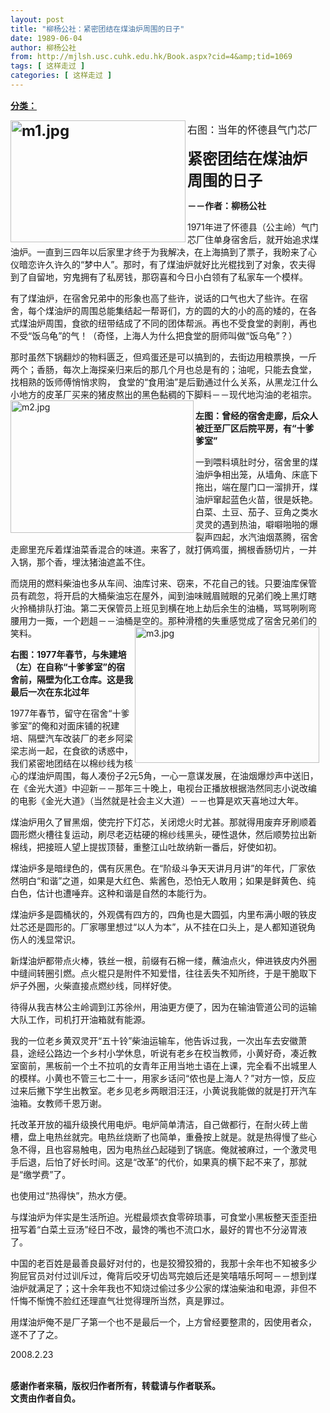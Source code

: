 ```yaml
---
layout: post
title: "柳杨公社：紧密团结在煤油炉周围的日子"
date: 1989-06-04
author: 柳杨公社
from: http://mjlsh.usc.cuhk.edu.hk/Book.aspx?cid=4&amp;tid=1069
tags: [ 这样走过 ]
categories: [ 这样走过 ]
---
```


<div style="margin: 15px 10px 10px 0px;">
<div>
<span id="ctl00_ContentPlaceHolder1_chapter1_SubjectLabel" style="font-weight:bold;text-decoration:underline;">
   分类：
  </span>
</div>
<p>
<strong>
<font size="5">
<img align="left" alt="m1.jpg" border="0" height="195" src="https://i.imgur.com/EiPB5of.jpg" width="280"/>
</font>
</strong>
</p>
<font size="3">
<p>
</p>
<p>
   右图：当年的怀德县气门芯厂
  </p>
</font>
<p>
<strong>
<font size="5">
    紧密团结在煤油炉周围的日子
   </font>
</strong>
</p>
<p>
<strong>
   －－作者：柳杨公社
  </strong>
</p>
<p>
  1971年进了怀德县（公主岭）气门芯厂住单身宿舍后，就开始追求煤油炉。一直到三四年以后家里才终于为我解决，在上海搞到了票子，我盼来了心仪暗恋许久许久的“梦中人”。那时，有了煤油炉就好比光棍找到了对象，农夫得到了自留地，穷鬼拥有了私房钱，那窃喜和今日小白领有了私家车一个模样。
 </p>
<p>
  有了煤油炉，在宿舍兄弟中的形象也高了些许，说话的口气也大了些许。在宿舍，每个煤油炉的周围总能集结起一帮哥们，方的圆的大的小的高的矮的，在各式煤油炉周围，食欲的纽带结成了不同的团体帮派。再也不受食堂的剥削，再也不受“饭乌龟”的气！（奇怪，上海人为什么把食堂的厨师叫做“饭乌龟”？）
 </p>
<p>
  那时虽然下锅翻炒的物料匮乏，但鸡蛋还是可以搞到的，去街边用粮票换，一斤两个；香肠，每次上海探亲归来后的那几个月也总是有的；油呢，只能去食堂，找相熟的饭师傅悄悄求购， 食堂的“食用油”是后勤通过什么关系，从黑龙江什么小地方的皮革厂买来的猪皮熬出的黑色黏稠的下脚料－－现代地沟油的老祖宗。
  <img align="left" alt="m2.jpg" border="0" height="212" src="https://i.imgur.com/PEyKcOa.jpg" width="293"/>
</p>
<p>
<strong>
   左图：曾经的宿舍走廊，后众人被迁至厂区后院平房，有“十爹爹室”
  </strong>
</p>
<p>
  一到喂料填肚时分，宿舍里的煤油炉争相出笼，从墙角、床底下拖出，端在屋门口一溜排开，煤油炉窜起蓝色火苗，很是妖艳。白菜、土豆、茄子、豆角之类水灵灵的遇到热油，噼噼啪啪的爆裂声四起，水汽油烟蒸腾，宿舍走廊里充斥着煤油菜香混合的味道。来客了，就打俩鸡蛋，搁根香肠切片，一并入锅，那个香，埋汰猪油遮盖不住。
 </p>
<p>
  而烧用的燃料柴油也多从车间、油库讨来、窃来，不花自己的钱。只要油库保管员有疏忽，将开启的大桶柴油忘在屋外，闻到油味贼眉贼眼的兄弟们晚上黑灯瞎火拎桶排队打油。第二天保管员上班见到横在地上劫后余生的油桶，骂骂咧咧弯腰用力一掫，一个趔趄－－油桶是空的。那种滑稽的失重感觉成了宿舍兄弟们的笑料。
  <img align="right" alt="m3.jpg" border="0" height="218" src="https://i.imgur.com/qnofPYo.jpg" width="295"/>
</p>
<p>
<strong>
   右图：1977年春节，与朱建培（左）在自称“十爹爹室”的宿舍前，隔壁为化工仓库。这是我最后一次在东北过年
  </strong>
</p>
<p>
  1977年春节，留守在宿舍“十爹爹室”的俺和对面床铺的祝建培、隔壁汽车改装厂的老乡阿梁梁志尚一起，在食欲的诱惑中，我们紧密地团结在以棉纱线为核心的煤油炉周围，每人凑份子2元5角，一心一意谋发展，在油烟爆炒声中送旧，在《金光大道》中迎新－－那年三十晚上，电视台正播放根据浩然同志小说改编的电影《金光大道》（当然就是社会主义大道）－－也算是欢天喜地过大年。
 </p>
<p>
  煤油炉用久了冒黑烟，使完拧下灯芯，关闭熄火时尤甚。那就得用废弃牙刷顺着圆形燃火槽往复运动，刷尽老迈枯硬的棉纱线黑头，硬性退休，然后顺势拉出新棉线，把接班人望上提拔顶替，重整江山吐故纳新一番后，好使如初。
 </p>
<p>
  煤油炉多是暗绿色的，偶有灰黑色。在“阶级斗争天天讲月月讲”的年代，厂家依然明白“和谐”之道，如果是大红色、紫酱色，恐怕无人敢用；如果是鲜黄色、纯白色，估计也遭唾弃。这种和谐是自然的本能行为。
 </p>
<p>
  煤油炉多是圆桶状的，外观偶有四方的，四角也是大圆弧，内里布满小眼的铁皮灶芯还是圆形的。厂家哪里想过“以人为本”，从不挂在口头上，是人都知道锐角伤人的浅显常识。
 </p>
<p>
  新煤油炉都带点火棒，铁丝一根，前缀有石棉一缕，蘸油点火，伸进铁皮内外圈中缝间转圈引燃。点火棍只是附件不知爱惜，往往丢失不知所终，于是干脆取下炉子外圈，火柴直接点燃纱线，同样好使。
 </p>
<p>
  待得从我吉林公主岭调到江苏徐州，用油更方便了，因为在输油管道公司的运输大队工作，司机打开油箱就有能源。
 </p>
<p>
  我的一位老乡黄双灵开“五十铃”柴油运输车，他告诉过我，一次出车去安徽萧县，途经公路边一个乡村小学休息，听说有老乡在校当教师，小黄好奇，凑近教室窗前，黑板前一个土不拉叽的女青年正用当地土语在上课，完全看不出城里人的模样。小黄也不管三七二十一，用家乡话问“侬也是上海人？”对方一惊，反应过来后撇下学生出教室。老乡见老乡两眼泪汪汪，小黄说我能做的就是打开汽车油箱。女教师千恩万谢。
 </p>
<p>
  托改革开放的福升级换代用电炉。电炉简单清洁，自己做都行，在耐火砖上凿槽，盘上电热丝就完。电热丝烧断了也简单，重叠按上就是。就是热得慢了些心急不得，且也容易触电，因为电热丝凸起碰到了锅底。俺就被麻过，一个激灵甩手后退，后怕了好长时间。这是“改革”的代价，如果真的横下起不来了，那就是“缴学费”了。
 </p>
<p>
  也使用过“热得快”，热水方便。
 </p>
<p>
  与煤油炉为伴实是生活所迫。光棍最烦衣食零碎琐事，可食堂小黑板整天歪歪扭扭写着“白菜土豆汤”经日不改，最馋的嘴也不流口水，最好的胃也不分泌胃液了。
 </p>
<p>
  中国的老百姓是最善良最好对付的，也是狡猾狡猾的，我那十余年也不知被多少狗屁官员对付过训斥过，俺背后咬牙切齿骂完娘后还是笑嘻嘻乐呵呵－－想到煤油炉就满足了；这十余年我也不知烧过偷过多少公家的煤油柴油和电源，非但不忏悔不惭愧不脸红还理直气壮觉得理所当然，真是罪过。
 </p>
<p>
  用煤油炉俺不是厂子第一个也不是最后一个，上方曾经要整肃的，因使用者众，遂不了了之。
 </p>
<p>
  2008.2.23
 </p>
<p>
<br/>
<strong>
   感谢作者来稿，版权归作者所有，转载请与作者联系。
   <br/>
   文责由作者自负。
  </strong>
</p>
</div>
